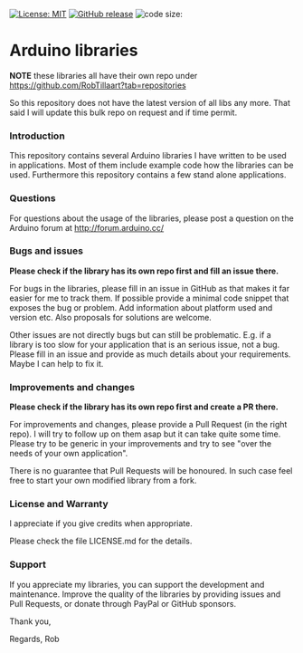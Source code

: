 
[![License: MIT](https://img.shields.io/badge/license-MIT-green.svg)](https://github.com/RobTillaart/Arduino/blob/master/LICENSE)
[![GitHub release](https://img.shields.io/github/release/RobTillaart/Arduino.svg?maxAge=3600)](https://github.com/RobTillaart/Arduino/releases)
![code size:](https://img.shields.io/github/languages/code-size/RobTillaart/Arduino)

# Arduino libraries

**NOTE** these libraries all have their own repo under https://github.com/RobTillaart?tab=repositories

So this repository does not have the latest version of all libs any more. 
That said I will update this bulk repo on request and if time permit.


### Introduction

This repository contains several Arduino libraries I have written to be used in applications. 
Most of them include example code how the libraries can be used. 
Furthermore this repository contains a few stand alone applications.


### Questions

For questions about the usage of the libraries, please post a question on the Arduino 
forum at http://forum.arduino.cc/


### Bugs and issues

**Please check if the library has its own repo first and fill an issue there.**

For bugs in the libraries, please fill in an issue in GitHub as that makes it far 
easier for me to track them. 
If possible provide a minimal code snippet that exposes the bug or problem. 
Add information about platform used and version etc.
Also proposals for solutions are welcome.

Other issues are not directly bugs but can still be problematic.
E.g. if a library is too slow for your application that is an serious issue, not a bug. 
Please fill in an issue and provide as much details about your requirements.
Maybe I can help to fix it.


### Improvements and changes

**Please check if the library has its own repo first and create a PR there.**

For improvements and changes, please provide a Pull Request (in the right repo).
I will try to follow up on them asap but it can take quite some time. 
Please try to be generic in your improvements and try to see "over the needs of your own application".

There is no guarantee that Pull Requests will be honoured.
In such case feel free to start your own modified library from a fork.


### License and Warranty

I appreciate if you give credits when appropriate.

Please check the file LICENSE.md for the details.


### Support

If you appreciate my libraries, you can support the development and maintenance.
Improve the quality of the libraries by providing issues and Pull Requests, or
donate through PayPal or GitHub sponsors.

Thank you,

Regards,
Rob

